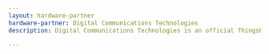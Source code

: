 ```yaml
---
layout: hardware-partner
hardware-partner: Digital Communications Technologies
description: Digital Communications Technologies is an official ThingsBoard hardware partner. Learn about Digital Communications Technologies products, supported use cases, and integration guides with the ThingsBoard IoT platform.

---
```




